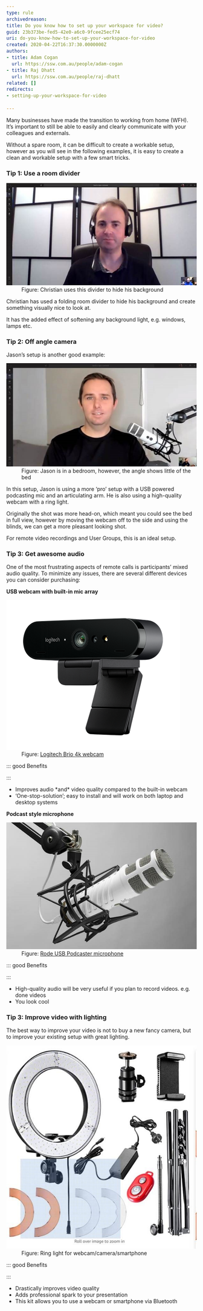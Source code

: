 ```yaml
---
type: rule
archivedreason: 
title: Do you know how to set up your workspace for video?
guid: 23b373be-fed5-42e0-a6c0-9fcee25ecf74
uri: do-you-know-how-to-set-up-your-workspace-for-video
created: 2020-04-22T16:37:30.0000000Z
authors:
- title: Adam Cogan
  url: https://ssw.com.au/people/adam-cogan
- title: Raj Dhatt
  url: https://ssw.com.au/people/raj-dhatt
related: []
redirects:
- setting-up-your-workspace-for-video

---
```


Many businesses have made the transition to working from home (WFH). It’s important to still be able to easily and clearly communicate with your colleagues and externals.

<!--endintro-->

Without a spare room, it can be difficult to create a workable setup, however as you will see in the following examples, it is easy to create a clean and workable setup with a few smart tricks.

### Tip 1: Use a room divider

<dl class="image"><dt> 
      <img src="room-divider.jpg" alt="room-divider.jpg"> 
   </dt><dd>Figure: Christian uses this divider to hide his background</dd></dl>
Christian has used a folding room divider to hide his background and create something visually nice to look at.

It has the added effect of softening any background light, e.g. windows, lamps etc.

### Tip 2: Off angle camera


Jason’s setup is another good example:
<dl class="image"><dt> 
      <img src="jason-angle-bed.jpg" alt="jason-angle-bed.jpg"> 
   </dt><dd>Figure: Jason is in a bedroom, however, the angle shows little of the bed</dd></dl>
In this setup, Jason is using a more ‘pro’ setup with a USB powered podcasting mic and an articulating arm. He is also using a high-quality webcam with a ring light.

Originally the shot was more head-on, which meant you could see the bed in full view, however by moving the webcam off to the side and using the blinds, we can get a more pleasant looking shot.

For remote video recordings and User Groups, this is an ideal setup.

### Tip 3: Get awesome audio


One of the most frustrating aspects of remote calls is participants’ mixed audio quality. To minimize any issues, there are several different devices you can consider purchasing:



**USB webcam with built-in mic array**
<dl class="image"><dt> 
      <img src="logitech-brio.png" alt="logitech-brio.png"> 
   </dt><dd>Figure: 
      <a href="https://www.logitech.com/en-au/product/brio#specification-tabular">Logitech Brio 4k webcam</a><br></dd></dl>


::: good
Benefits

:::


* Improves audio \*and\* video quality compared to the built-in webcam
* ‘One-stop-solution’; easy to install and will work on both laptop and desktop systems





**Podcast style microphone** 
<dl class="image"><dt> 
            <img src="rode-podcaster.jpg" alt="rode-podcaster.jpg"> 
         </dt><dd>Figure: 
            <a href="http://www.rode.com/microphones/podcaster">Rode USB Podcaster microphone</a><span style="color:#444444;"></span></dd></dl>


::: good
Benefits

:::


* High-quality audio will be very useful if you plan to record videos. e.g. done videos
* You look cool


### Tip 3: Improve video with lighting


The best way to improve your video is not to buy a new fancy camera, but to improve your existing setup with great lighting.
<dl class="image"><dt><img src="ring-light.jpg" alt="ring-light.jpg"></dt><dd>Figure: Ring light for webcam/camera/smartphone<br></dd></dl>


::: good
Benefits

:::


* Drastically improves video quality
* Adds professional spark to your presentation
* This kit allows you to use a webcam or smartphone via Bluetooth
